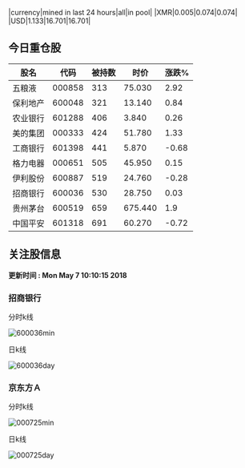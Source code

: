 |currency|mined in last 24 hours|all|in pool|
|XMR|0.005|0.074|0.074|
|USD|1.133|16.701|16.701|

## 今日重仓股 

|股名|代码|被持数|时价|涨跌%|
|---|---|---|---|---|
|五粮液|000858|313|75.030|2.92|
|保利地产|600048|321|13.140|0.84|
|农业银行|601288|406|3.840|0.26|
|美的集团|000333|424|51.780|1.33|
|工商银行|601398|441|5.870|-0.68|
|格力电器|000651|505|45.950|0.15|
|伊利股份|600887|519|24.760|-0.28|
|招商银行|600036|530|28.750|0.03|
|贵州茅台|600519|659|675.440|1.9|
|中国平安|601318|691|60.270|-0.72|

## 关注股信息
**更新时间 : Mon May  7 10:10:15 2018**
### 招商银行 
分时k线

![600036min](http://image.sinajs.cn/newchart/min/n/sh600036.gif)

日k线

![600036day](http://image.sinajs.cn/newchart/daily/n/sh600036.gif)

### 京东方Ａ 
分时k线

![000725min](http://image.sinajs.cn/newchart/min/n/sz000725.gif)

日k线

![000725day](http://image.sinajs.cn/newchart/daily/n/sz000725.gif)
